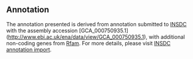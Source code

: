 
Annotation
----------

The annotation presented is derived from annotation submitted to
[INSDC](http://www.insdc.org) with the assembly accession [GCA\_000750935.1]
(http://www.ebi.ac.uk/ena/data/view/GCA_000750935.1),
with additional non-coding genes from
[Rfam](http://rfam.xfam.org/). For more details, please visit [INSDC
annotation import](http://ensemblgenomes.org/info/data/insdc_annotation).
